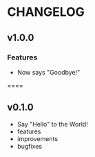 CHANGELOG
====

## v1.0.0

### Features
- Now says "Goodbye!"

====

## v0.1.0

- Say "Hello" to the World!
- features
- improvements
- bugfixes